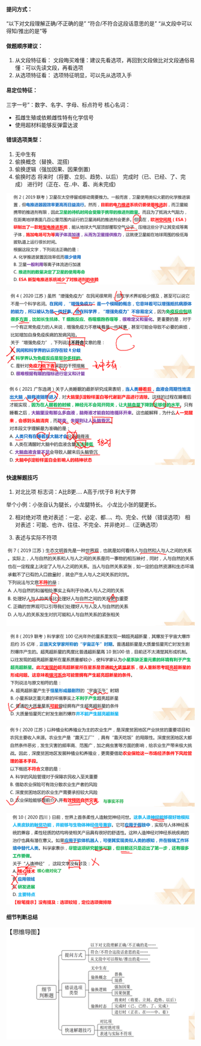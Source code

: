 
#### **提问方式：**

“以下对文段理解正确/不正确的是”
“符合/不符合这段话意思的是”
“从文段中可以得知/推出的是”等

#### **做题顺序建议：**

1. 从文段特征看：
	文段晦买难懂：建议先看选项，再回到文段做比对文段通俗易懂：可以先读文段，再看选项
2. 从选项特征看：
	选项特征明显，可以先从选项入手

#### **易定位特征：**

三字一号”：数字、名字、字母、标点符号
核心名词：
- 孤雌生殖或依赖雌性特有化学信号
- 使用超材料能够反弹雷达波

#### **错误选项类型：**
1. 无中生有
2. 偷换概念（替换、混搭) 
3. 偷换逻辑（强加因果、因果倒置)
4. 偷换时态
	将来时（将要、立刻、趋势、以后）
	完成时（已、已经、了、完成）
	进行时（正在、在..中、着、尚未完成)

![](image/细节判断-例题1.png) 

![](image/细节判断-例题2.png)

![](image/细节判断-例题3.png)



#### 快速解题技巧

1. 对北比项
	标志词：A比B更.…
	A高于/优于B
	利大于弊

举个小例：小张自认为腿长，小龙腿特长。
小龙比小张的腿更长。

2. 相对绝对项
	绝对表述：一定、必定、都…、均、完全、代替（错误选项）
	相对表述：可能、也许、往往、不完全、并非绝对…（正确选项）


3. 表述与实际不符项

![](image/细节判断-快速解题技巧-例题.png)

![](image/细节判断-快速解题技巧-例题-2.png)

![](image/细节判断-快速解题技巧-例题-3.png)

![](image/细节判断-快速解题技巧-例题-4.png)

#### 细节判断总结

![](image/细节判断-总结.png)